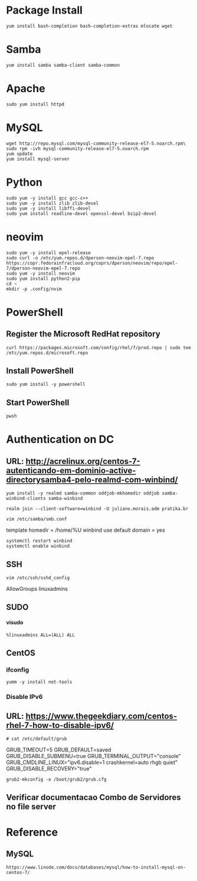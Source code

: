# Package Install
```console
yum install bash-completion bash-completion-extras mlocate wget
```

# Samba
```console
yum install samba samba-client samba-common
```

# Apache
```console
sudo yum install httpd
```

# MySQL
```console
wget http://repo.mysql.com/mysql-community-release-el7-5.noarch.rpm\
sudo rpm -ivh mysql-community-release-el7-5.noarch.rpm
yum update
yum install mysql-server
 ```

# Python
```console
sudo yum -y install gcc gcc-c++
sudo yum -y install zlib zlib-devel
sudo yum -y install libffi-devel
sudo yum install readline-devel openssl-devel bzip2-devel
```
# neovim
```console
sudo yum -y install epel-release
sudo curl -o /etc/yum.repos.d/dperson-neovim-epel-7.repo https://copr.fedorainfracloud.org/coprs/dperson/neovim/repo/epel-7/dperson-neovim-epel-7.repo
sudo yum -y install neovim
sudo yum install python2-pip
cd ~
mkdir -p .config/nvim
```

# PowerShell
## Register the Microsoft RedHat repository
```console
curl https://packages.microsoft.com/config/rhel/7/prod.repo | sudo tee /etc/yum.repos.d/microsoft.repo
```

## Install PowerShell
```console
sudo yum install -y powershell
```

## Start PowerShell
```console
pwsh
```

# Authentication on DC
## URL: http://acrelinux.org/centos-7-autenticando-em-dominio-active-directorysamba4-pelo-realmd-com-winbind/
```console
yum install -y realmd samba-common oddjob-mkhomedir oddjob samba-winbind-clients samba-winbind
```

```console
realm join --client-software=winbind -U juliano.morais.adm pratika.br
```

```console
vim /etc/samba/smb.conf
```
template homedir = /home/%U
winbind use default domain = yes
```console
systemctl restart winbind
systemctl enable winbind
```
## SSH
```console
vim /etc/ssh/sshd_config
```
AllowGroups linuxadmins

## SUDO
#### visudo
```console
%linuxadmins ALL=(ALL) ALL
```

## CentOS
### ifconfig
```console
yumm -y install net-tools
```

### Disable IPv6
## URL: https://www.thegeekdiary.com/centos-rhel-7-how-to-disable-ipv6/
```console
# cat /etc/default/grub
```
GRUB_TIMEOUT=5
GRUB_DEFAULT=saved
GRUB_DISABLE_SUBMENU=true
GRUB_TERMINAL_OUTPUT="console"
GRUB_CMDLINE_LINUX="ipv6.disable=1 crashkernel=auto rhgb quiet"
GRUB_DISABLE_RECOVERY="true"

```console
grub2-mkconfig -o /boot/grub2/grub.cfg
```

## Verificar documentacao Combo de Servidores no file server

# Reference
## MySQL
```console
https://www.linode.com/docs/databases/mysql/how-to-install-mysql-on-centos-7/
```
